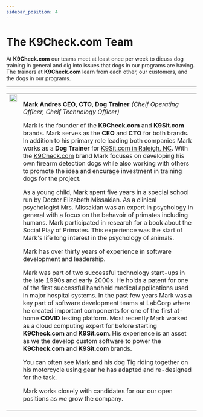 ```yaml
---
sidebar_position: 4
---
```

# The K9Check.com Team
At **K9Check.com** our teams meet at least once per week to dicuss dog training
in general and dig into issues that dogs in our programs are having. The
trainers at **K9Check.com** learn from each other, our customers, and the dogs in
our programs.

<hr />

<table>

<tr>
<td valign="top">
<a href="https://www.facebook.com/mark.farnsworth.v2/"><img src="https://K9Sit.com/mark-farnsworth.png"  width="100%" /></a>
</td>
<td>

**Mark Andres CEO, CTO, Dog Trainer**
_(Cheif Operating Officer, Cheif Technology Officer)_

Mark is the founder of the **K9Check.com** and **K9Sit.com** brands. Mark serves
as the **CEO** and **CTO** for both brands. In addition to his primary role
leading both companies Mark works as a **Dog Trainer**
for [K9Sit.com in Raleigh, NC](https://raleigh-nc.K9Sit.com/). With the
[K9Check.com](https://k9me.com) brand Mark focuses on developing his own firearm
detection dogs while also working with others to promote the idea and encurage
investment in training dogs for the project.

As a young child, Mark spent five years in a special school run by Doctor
Elizabeth Missakian. As a clinical psychologist Mrs. Missakian was an expert in
psychology in general with a focus on the behavoir of primates including
humans. Mark participated in research for a book about the Social Play of
Primates. This experience was the start of Mark's life long interest in
the psychology of animals.

Mark has over thirty years of experience in software development and
leadership.

Mark was part of two successful technology start-ups in the late 1990s and
early 2000s. He holds a patent for one of the first successful handheld medical
applications used in major hospital systems. In the past few years Mark was a
key part of software development teams at LabCorp where he created important
components for one of the first at-home **COVID** testing platform. Most
recently Mark worked as a cloud computing expert for before starting
**K9Check.com** and **K9Sit.com**. His experience is an asset as we the develop
custom software to power the **K9Check.com** and **K9Sit.com** brands.


You can often see Mark and his dog Tig riding together on his motorcycle using
gear he has adapted and re-designed for the task.

Mark works closely with candidates for our our open positions as we grow the
company.

</td>
</tr>

</table>